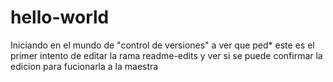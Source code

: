 # hello-world
Iniciando en el mundo de "control de versiones" a ver que ped*
este es el primer intento de editar la rama readme-edits y ver si se puede confirmar la edicion para fucionarla a la maestra
